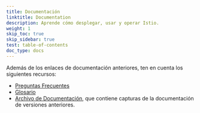 ```yaml
---
title: Documentación
linktitle: Documentation
description: Aprende cómo desplegar, usar y operar Istio.
weight: 1
skip_toc: true
skip_sidebar: true
test: table-of-contents
doc_type: docs
---
```


Además de los enlaces de documentación anteriores, ten en cuenta los siguientes recursos:
- [Preguntas Frecuentes](/es/about/faq)
- [Glosario](/es/docs/reference/glossary)
- [Archivo de Documentación](https://istio.io/archive/), que contiene capturas de la documentación de versiones anteriores.
